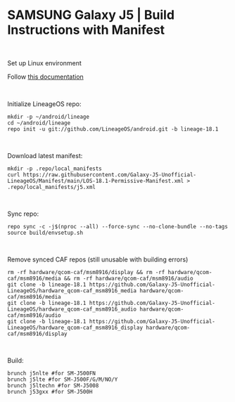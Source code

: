 # SAMSUNG Galaxy J5 | Build Instructions with Manifest
<br/>

Set up Linux environment

Follow <a href="https://github.com/Galaxy-J5-Unofficial-LineageOS/Manifest/blob/main/LOS-Build-Environment.md">this documentation</a>

<br/>

Initialize LineageOS repo:
```
mkdir -p ~/android/lineage
cd ~/android/lineage
repo init -u git://github.com/LineageOS/android.git -b lineage-18.1
```
<br/>

Download latest manifest:
```
mkdir -p .repo/local_manifests
curl https://raw.githubusercontent.com/Galaxy-J5-Unofficial-LineageOS/Manifest/main/LOS-18.1-Permissive-Manifest.xml > .repo/local_manifests/j5.xml
```
<br/>

Sync repo:
```
repo sync -c -j$(nproc --all) --force-sync --no-clone-bundle --no-tags
source build/envsetup.sh
```
<br/>

Remove synced CAF repos (still unusable with building errors)
```
rm -rf hardware/qcom-caf/msm8916/display && rm -rf hardware/qcom-caf/msm8916/media && rm -rf hardware/qcom-caf/msm8916/audio
git clone -b lineage-18.1 https://github.com/Galaxy-J5-Unofficial-LineageOS/hardware_qcom-caf_msm8916_media hardware/qcom-caf/msm8916/media
git clone -b lineage-18.1 https://github.com/Galaxy-J5-Unofficial-LineageOS/hardware_qcom-caf_msm8916_audio hardware/qcom-caf/msm8916/audio
git clone -b lineage-18.1 https://github.com/Galaxy-J5-Unofficial-LineageOS/hardware_qcom-caf_msm8916_display hardware/qcom-caf/msm8916/display
```
<br/>

Build:
```
brunch j5nlte #for SM-J500FN
brunch j5lte #for SM-J500F/G/M/NO/Y
brunch j5ltechn #for SM-J5008
brunch j53gxx #for SM-J500H
```

<br/>
